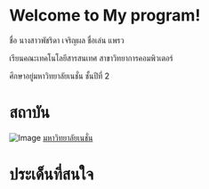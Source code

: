 # Welcome to My program!

ชื่อ นางสาวพัชริดา  เจริญผล ชื่อเล่น แพรว

เรียนคณะเทคโนโลยีสารสนเทศ สาขาวิทยาการคอมพิวเตอร์

ศึกษาอยู่มหาวิทยาลัยเนชั่น ชั้นปีที่ 2

# สถาบัน


![Image](https://raw.githubusercontent.com/thaiall/programming-page/master/Nation_University_Logo.png)
[มหาวิทยาลัยเนชั่น](http://www.nation.ac.th)

# ประเด็นที่สนใจ

